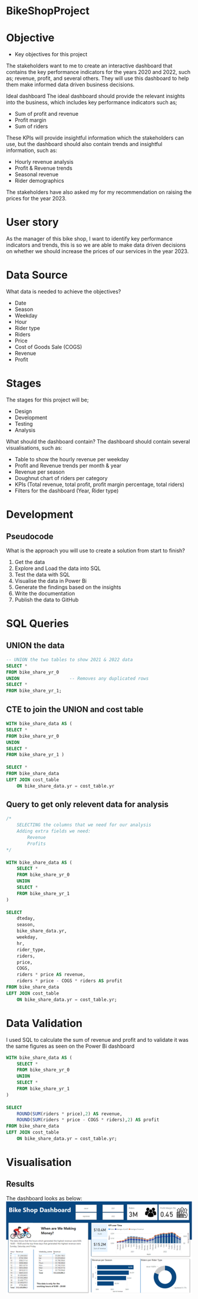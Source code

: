 # BikeShopProject

# Objective

* Key objectives for this project

The stakeholders want to me to create an interactive dashboard that contains the key performance indicators for the years 2020 and 2022, such as; revenue, profit, and several others. They will use this dashboard to help them make informed data driven business decisions.

Ideal dashboard
The ideal dashboard should provide the relevant insights into the business, which includes key performance indicators such as;

  * Sum of profit and revenue
  * Profit margin
  * Sum of riders

These KPIs will provide insightful information which the stakeholders can use, but the dashboard should also contain trends and insightful information, such as:

  * Hourly revenue analysis
  * Profit & Revenue trends
  * Seasonal revenue
  * Rider demographics

The stakeholders have also asked my for my recommendation on raising the prices for the year 2023.

# User story
As the manager of this bike shop, I want to identify key performance indicators and trends, this is so we are able to make data driven decisions on whether we should increase the prices of our services in the year 2023.

# Data Source

What data is needed to achieve the objectives?

* Date
* Season
* Weekday
* Hour
* Rider type
* Riders
* Price
* Cost of Goods Sale (COGS)
* Revenue
* Profit

# Stages

The stages for this project will be;
  * Design
  * Development
  * Testing
  * Analysis

What should the dashboard contain?
The dashboard should contain several visualisations, such as:
* Table to show the hourly revenue per weekday
* Profit and Revenue trends per month & year
* Revenue per season
* Doughnut chart of riders per category
* KPIs (Total revenue, total profit, profit margin percentage, total riders)
* Filters for the dashboard (Year, Rider type)

# Development
## Pseudocode
What is the approach you will use to create a solution from start to finish?

1. Get the data
2. Explore and Load the data into SQL
3. Test the data with SQL
4. Visualise the data in Power Bi
5. Generate the findings based on the insights
6. Write the documentation
7. Publish the data to GitHub

# SQL Queries
## UNION the data
```sql
-- UNION the two tables to show 2021 & 2022 data
SELECT *
FROM bike_share_yr_0
UNION					-- Removes any duplicated rows
SELECT *
FROM bike_share_yr_1;
```

## CTE to join the UNION and cost table
```sql
WITH bike_share_data AS (
SELECT *
FROM bike_share_yr_0
UNION
SELECT *
FROM bike_share_yr_1 )

SELECT *
FROM bike_share_data
LEFT JOIN cost_table
	ON bike_share_data.yr = cost_table.yr
```
## Query to get only relevent data for analysis
```sql
/*
	SELECTING the columns that we need for our analysis
	Adding extra fields we need:
		Revenue
		Profits
*/

WITH bike_share_data AS (
	SELECT *
	FROM bike_share_yr_0
	UNION
	SELECT *
	FROM bike_share_yr_1
)

SELECT
	dteday,
	season,
	bike_share_data.yr,
	weekday,
	hr,
	rider_type,
	riders,
	price,
	COGS,
	riders * price AS revenue,
	riders * price - COGS * riders AS profit
FROM bike_share_data
LEFT JOIN cost_table
	ON bike_share_data.yr = cost_table.yr;
```
# Data Validation
I used SQL to calculate the sum of revenue and profit and to validate it was the same figures as seen on the Power Bi dashboard

```sql
WITH bike_share_data AS (
	SELECT *
	FROM bike_share_yr_0
	UNION
	SELECT *
	FROM bike_share_yr_1
)

SELECT
	ROUND(SUM(riders * price),2) AS revenue,
	ROUND(SUM(riders * price - COGS * riders),2) AS profit
FROM bike_share_data
LEFT JOIN cost_table
	ON bike_share_data.yr = cost_table.yr;

```
# Visualisation
## Results
The dashboard looks as below:
![Dashboard](assets/images/Dashboard.png)
